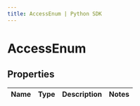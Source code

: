 ```yaml
---
title: AccessEnum | Python SDK
---
```


# AccessEnum


## Properties

Name | Type | Description | Notes
------------ | ------------- | ------------- | -------------


